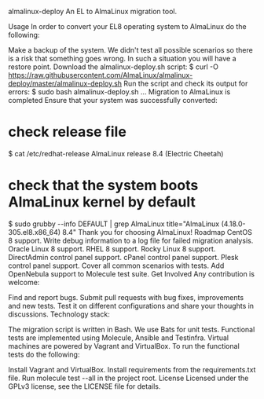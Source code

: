 almalinux-deploy
An EL to AlmaLinux migration tool.

Usage
In order to convert your EL8 operating system to AlmaLinux do the following:

Make a backup of the system. We didn't test all possible scenarios so there is a risk that something goes wrong. In such a situation you will have a restore point.
Download the almalinux-deploy.sh script:
$ curl -O https://raw.githubusercontent.com/AlmaLinux/almalinux-deploy/master/almalinux-deploy.sh
Run the script and check its output for errors:
$ sudo bash almalinux-deploy.sh
  ...
  Migration to AlmaLinux is completed
Ensure that your system was successfully converted:
# check release file
$ cat /etc/redhat-release 
AlmaLinux release 8.4 (Electric Cheetah)

# check that the system boots AlmaLinux kernel by default
$ sudo grubby --info DEFAULT | grep AlmaLinux
title="AlmaLinux (4.18.0-305.el8.x86_64) 8.4"
Thank you for choosing AlmaLinux!
Roadmap
 CentOS 8 support.
 Write debug information to a log file for failed migration analysis.
 Oracle Linux 8 support.
 RHEL 8 support.
 Rocky Linux 8 support.
 DirectAdmin control panel support.
 cPanel control panel support.
 Plesk control panel support.
 Cover all common scenarios with tests.
 Add OpenNebula support to Molecule test suite.
Get Involved
Any contribution is welcome:

Find and report bugs.
Submit pull requests with bug fixes, improvements and new tests.
Test it on different configurations and share your thoughts in discussions.
Technology stack:

The migration script is written in Bash.
We use Bats for unit tests.
Functional tests are implemented using Molecule, Ansible and Testinfra. Virtual machines are powered by Vagrant and VirtualBox.
To run the functional tests do the following:

Install Vagrant and VirtualBox.
Install requirements from the requirements.txt file.
Run molecule test --all in the project root.
License
Licensed under the GPLv3 license, see the LICENSE file for details.
